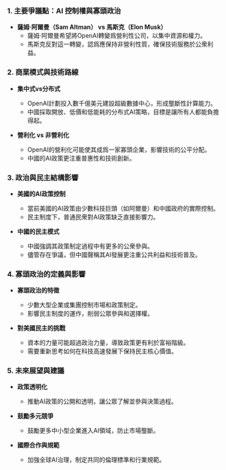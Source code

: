 ### 1. **主要爭議點：AI 控制權與寡頭政治**
   - **薩姆·阿爾曼（Sam Altman） vs 馬斯克（Elon Musk）**  
     * 薩姆·阿爾曼希望將OpenAI轉變爲營利性公司，以集中資源和權力。
     * 馬斯克反對這一轉變，認爲應保持非營利性質，確保技術服務於公衆利益。

### 2. **商業模式與技術路線**
   - **集中式vs分布式**  
     * OpenAI計劃投入數千億美元建設超級數據中心，形成壟斷性計算能力。
     * 中國採取開放、低價和低能耗的分布式AI策略，目標是讓所有人都能負擔得起。
   
   - **營利化 vs 非營利化**
     * OpenAI的營利化可能使其成爲一家寡頭企業，影響技術的公平分配。
     * 中國的AI政策更注重普惠性和技術創新。

### 3. **政治與民主結構影響**
   - **美國的AI政策控制**  
     * 當前美國的AI政策由少數科技巨頭（如阿爾曼）和中國政府的實際控制。
     * 民主制度下，普通民衆對AI政策缺乏直接影響力。

   - **中國的民主模式**
     * 中國強調其政策制定過程中有更多的公衆參與。
     * 儘管存在爭議，但中國聲稱其AI發展更注重公共利益和技術普及。

### 4. **寡頭政治的定義與影響**
   - **寡頭政治的特徵**  
     * 少數大型企業或集團控制市場和政策制定。
     * 影響民主制度的運作，削弱公眾參與和選擇權。

   - **對美國民主的挑戰**
     * 資本的力量可能超過政治力量，導致政策更有利於富裕階級。
     * 需要重新思考如何在科技高速發展下保持民主核心價值。

### 5. **未來展望與建議**
   - **政策透明化**
     * 推動AI政策的公開和透明，讓公眾了解並參與決策過程。
   
   - **鼓勵多元競爭**
     * 鼓勵更多中小型企業進入AI領域，防止市場壟斷。

   - **國際合作與規範**
     * 加強全球AI治理，制定共同的倫理標準和行業規範。